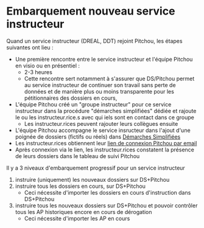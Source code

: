 # Embarquement nouveau service instructeur

Quand un service instructeur (DREAL, DDT) rejoint Pitchou, les étapes suivantes ont lieu : 
- Une première rencontre entre le service instructeur et l'équipe Pitchou en visio ou en présentiel : 
    - 2-3 heures
    - Cette rencontre sert notamment à s'assurer que DS/Pitchou permet au service instructeur de continuer son travail sans perte de données et de manière plus ou moins transparente pour les pétitionnaires des dossiers en cours,
- L'équipe Pitchou créé un "groupe instructeur" pour ce service instructeur dans la procédure "démarches simplifiées" dédiée et rajoute le ou les instructeur.rice.s avec qui iels sont en contact dans ce groupe
    - Les instructeur.rices peuvent rajouter leurs collègues ensuite
- L'équipe Pitchou accompagne le service insructeur dans l'ajout d'une poignée de dossiers (fictifs ou réels) dans [Démarches Simplifiées](https://www.demarches-simplifiees.fr/commencer/derogation-especes-protegees)
- Les instructeur.rices obtiennent leur [lien de connexion Pitchou par email](https://pitchou.beta.gouv.fr/)
- Après connexion via le lien, les instructeur.rices constatent la présence de leurs dossiers dans le tableau de suivi Pitchou

Il y a 3 niveaux d'embarquement progressif pour un service instructeur
1) instruire (uniquement) les nouveaux dossiers sur DS+Pitchou
2) instruire tous les dossiers en cours, sur DS+Pitchou
    - Ceci nécessite d'importer les dossiers en cours d'instruction dans DS+Pitchou
3) instruire tous les nouveaux dossiers sur DS+Pitchou et pouvoir contrôler tous les AP historiques encore en cours de dérogation
    - Ceci nécessite d'importer les AP en cours
